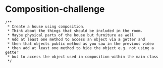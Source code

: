 # Composition-challenge

	/**
	 * Create a house using composition.
	 * Think about the things that should be included in the room.
	 * Maybe physical parts of the house but furniture as well
	 * Add at least one method to access an object via a getter and
	 * then that objects public method as you saw in the previous video
	 * then add at least one method to hide the object e.g. not using a getter
	 * but to access the object used in composition within the main class
	 */

